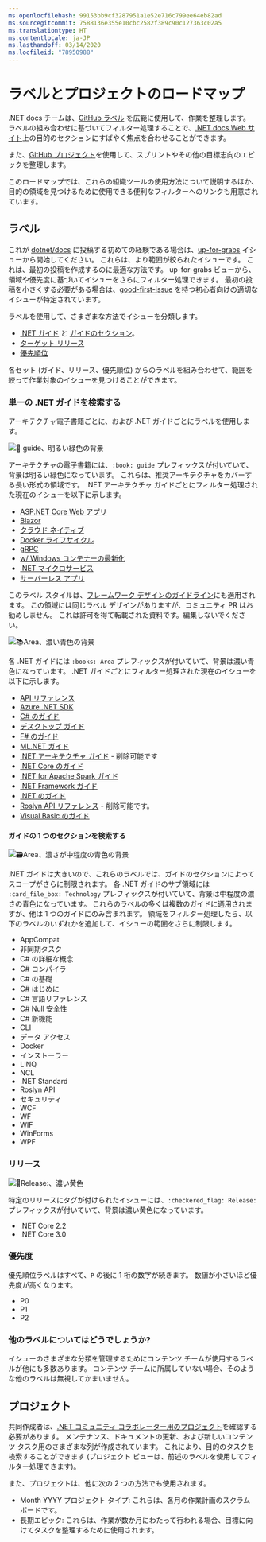 ```yaml
---
ms.openlocfilehash: 99153bb9cf3287951a1e52e716c799ee64eb82ad
ms.sourcegitcommit: 7588136e355e10cbc2582f389c90c127363c02a5
ms.translationtype: HT
ms.contentlocale: ja-JP
ms.lasthandoff: 03/14/2020
ms.locfileid: "78950988"
---
```

# <a name="labels-and-projects-roadmap"></a>ラベルとプロジェクトのロードマップ

.NET docs チームは、[GitHub ラベル](https://github.com/dotnet/docs/labels) を広範に使用して、作業を整理します。 ラベルの組み合わせに基づいてフィルター処理することで、[.NET docs Web サイト](https://docs.microsoft.com/dotnet)上の目的のセクションにすばやく焦点を合わせることができます。

また、[GitHub プロジェクト](https://github.com/dotnet/docs/projects)を使用して、スプリントやその他の目標志向のエピックを整理します。

このロードマップでは、これらの組織ツールの使用方法について説明するほか、目的の領域を見つけるために使用できる便利なフィルターへのリンクも用意されています。

## <a name="labels"></a>ラベル

これが [dotnet/docs](https://github.com/dotnet/docs) に投稿する初めての経験である場合は、[up-for-grabs](https://github.com/dotnet/docs/labels/up-for-grabs) イシューから開始してください。 これらは、より範囲が絞られたイシューです。 これは、最初の投稿を作成するのに最適な方法です。 up-for-grabs ビューから、領域や優先度に基づいてイシューをさらにフィルター処理できます。 最初の投稿を小さくする必要がある場合は、[good-first-issue](https://github.com/dotnet/docs/labels/good-first-issue) を持つ初心者向けの適切なイシューが特定されています。

ラベルを使用して、さまざまな方法でイシューを分類します。

- [.NET ガイド](#find-a-single-net-guide) と [ガイドのセクション](#search-one-section-of-a-guide)。
- [ターゲット リリース](#releases)
- [優先順位](#priority)

各セット (ガイド、リリース、優先順位) からのラベルを組み合わせて、範囲を絞って作業対象のイシューを見つけることができます。

### <a name="find-a-single-net-guide"></a>単一の .NET ガイドを検索する

アーキテクチャ電子書籍ごとに、および .NET ガイドごとにラベルを使用します。

![:book: guide、明るい緑色の背景](./images/guide.png "アーキテクチャ ガイド ラベルのプレフィックス")

アーキテクチャの電子書籍には、`:book: guide` プレフィックスが付いていて、背景は明るい緑色になっています。 これらは、推奨アーキテクチャをカバーする長い形式の領域です。 .NET アーキテクチャ ガイドごとにフィルター処理された現在のイシューを以下に示します。

- [ASP.NET Core Web アプリ](https://github.com/dotnet/docs/labels/%3Abook%3A%20guide%20-%20ASP.NET%20Core%20web%20apps)
- [Blazor](https://github.com/dotnet/docs/labels/%3Abook%3A%20guide%20-%20Blazor)
- [クラウド ネイティブ](https://github.com/dotnet/docs/labels/%3Abook%3A%20guide%20-%20Cloud%20Native)
- [Docker ライフサイクル](https://github.com/dotnet/docs/labels/%3Abook%3A%20guide%20-%20Docker%20lifecycle)
- [gRPC](https://github.com/dotnet/docs/labels/%3Abook%3A%20guide%20-%20gRPC)
- [w/ Windows コンテナーの最新化](https://github.com/dotnet/docs/labels/%3Abook%3A%20guide%20-%20Modernizing%20w%2F%20Windows%20containers)
- [.NET マイクロサービス](https://github.com/dotnet/docs/labels/%3Abook%3A%20guide%20-%20.NET%20Microservices)
- [サーバーレス アプリ](https://github.com/dotnet/docs/labels/%3Abook%3A%20guide%20-%20Serverless%20apps)

このラベル スタイルは、[フレームワーク デザインのガイドライン](https://github.com/dotnet/docs/labels/%3Abook%3A%20guide%20-%20Framework%20Design%20Guidelines)にも適用されます。 この領域には同じラベル デザインがありますが、コミュニティ PR はお勧めしません。 これは許可を得て転載された資料です。編集しないでください。

![:books:Area、濃い青色の背景](./images/area.png ".NET ガイド領域ラベルのプレフィックス")

各 .NET ガイドには `:books: Area` プレフィックスが付いていて、背景は濃い青色になっています。 .NET ガイドごとにフィルター処理された現在のイシューを以下に示します。

- [API リファレンス](https://github.com/dotnet/docs/labels/%3Abooks%3A%20Area%20-%20API%20Reference)
- [Azure .NET SDK](https://github.com/dotnet/docs/labels/%3Abooks%3A%20Area%20-%20Azure%20.NET%20SDk)
- [C# のガイド](https://github.com/dotnet/docs/labels/%3Abooks%3A%20Area%20-%20C%23%20Guide)
- [デスクトップ ガイド](https://github.com/dotnet/docs/labels/%3Abooks%3A%20Area%20-%20Desktop%20Guide)
- [F# のガイド](https://github.com/dotnet/docs/labels/%3Abooks%3A%20Area%20-%20F%23%20Guide)
- [ML.NET ガイド](https://github.com/dotnet/docs/labels/%3Abooks%3A%20Area%20-%20ML.NET%20Guide)
- [.NET アーキテクチャ ガイド](https://github.com/dotnet/docs/labels/%3Abooks%3A%20Area%20-%20.NET%20Architecture%20Guide) - 削除可能です
- [.NET Core のガイド](https://github.com/dotnet/docs/labels/%3Abooks%3A%20Area%20-%20.NET%20Core%20Guide)
- [.NET for Apache Spark ガイド](https://github.com/dotnet/docs/labels/%3Abooks%3A%20Area%20-%20.NET%20for%20Apache%20Spark%20Guide)
- [.NET Framework ガイド](https://github.com/dotnet/docs/labels/%3Abooks%3A%20Area%20-%20.NET%20Framework%20Guide)
- [.NET のガイド](https://github.com/dotnet/docs/labels/%3Abooks%3A%20Area%20-%20.NET%20Guide)
- [Roslyn API リファレンス](https://github.com/dotnet/docs/labels/%3Abooks%3A%20Area%20-%20Roslyn%20API%20Reference) - 削除可能です。
- [Visual Basic のガイド](https://github.com/dotnet/docs/labels/%3Abooks%3A%20Area%20-%20Visual%20Basic%20Guide)

#### <a name="search-one-section-of-a-guide"></a>ガイドの 1 つのセクションを検索する

![:card_file_box:Area、濃さが中程度の青色の背景](./images/technology.png ".NET ガイド サブ区分ラベルのプレフィックス")

.NET ガイドは大きいので、これらのラベルでは、ガイドのセクションによってスコープがさらに制限されます。 各 .NET ガイドのサブ領域には `:card_file_box: Technology` プレフィックスが付いていて、背景は中程度の濃さの青色になっています。 これらのラベルの多くは複数のガイドに適用されますが、他は 1 つのガイドにのみ含まれます。 領域をフィルター処理したら、以下のラベルのいずれかを追加して、イシューの範囲をさらに制限します。

- AppCompat
- 非同期タスク
- C# の詳細な概念
- C# コンパイラ
- C# の基礎
- C# はじめに
- C# 言語リファレンス
- C# Null 安全性
- C# 新機能
- CLI
- データ アクセス
- Docker
- インストーラー
- LINQ
- NCL
- .NET Standard
- Roslyn API
- セキュリティ
- WCF
- WF
- WIF
- WinForms
- WPF

### <a name="releases"></a>リリース

![:checkered_flag:Release:、濃い黄色](./images/release.png "リリース ラベルのプレフィックス")

特定のリリースにタグが付けられたイシューには、`:checkered_flag: Release:` プレフィックスが付いていて、背景は濃い黄色になっています。

- .NET Core 2.2
- .NET Core 3.0

### <a name="priority"></a>優先度

優先順位ラベルはすべて、`P` の後に 1 桁の数字が続きます。 数値が小さいほど優先度が高くなります。

- P0
- P1
- P2

### <a name="what-about-the-other-labels"></a>他のラベルについてはどうでしょうか?

イシューのさまざまな分類を管理するためにコンテンツ チームが使用するラベルが他にも多数あります。 コンテンツ チームに所属していない場合、そのような他のラベルは無視してかまいません。

## <a name="projects"></a>プロジェクト

共同作成者は、[.NET コミュニティ コラボレーター用のプロジェクト](https://github.com/dotnet/docs/projects/35)を確認する必要があります。 メンテナンス、ドキュメントの更新、および新しいコンテンツ タスク用のさまざまな列が作成されています。 これにより、目的のタスクを検索することができます (プロジェクト ビューは、前述のラベルを使用してフィルター処理できます)。

また、プロジェクトは、他に次の 2 つの方法でも使用されます。

- Month YYYY プロジェクト タイプ: これらは、各月の作業計画のスクラム ボードです。
- 長期エピック: これらは、作業が数か月にわたって行われる場合、目標に向けてタスクを整理するために使用されます。
